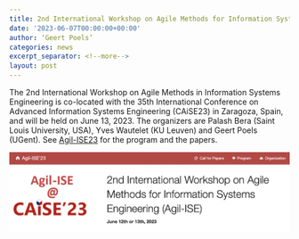 ```yaml
---
title: 2nd International Workshop on Agile Methods for Information Systems Engineering (Agil-ISE23) at CAiSE23 organized by Saint Louis University (USA), KU Leuven and UGent Business Informatics
date: '2023-06-07T00:00:00+00:00'
author: ‘Geert Poels’
categories: news
excerpt_separator: <!--more-->
layout: post
---
```


The 2nd International Workshop on Agile Methods in Information Systems Engineering is co-located with the 35th International Conference on Advanced Information Systems Engineering (CAiSE23) in Zaragoza, Spain, and will be held on June 13, 2023. The organizers are Palash Bera (Saint Louis University, USA), Yves Wautelet (KU Leuven) and Geert Poels (UGent). See [Agil-ISE23](https://agilise.github.io/2023/program.html) for the program and the papers.

![](/uploads/Agil-ISE23.png)
<!--more-->
